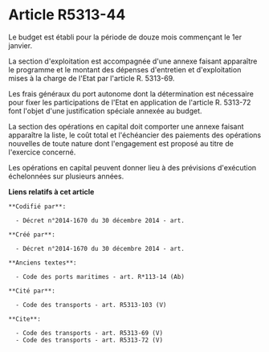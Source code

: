 # Article R5313-44

Le budget est établi pour la période de douze mois commençant le 1er janvier. 

La section d'exploitation est accompagnée d'une annexe faisant apparaître le programme et le montant des dépenses d'entretien
et d'exploitation mises à la charge de l'Etat par l'article R. 5313-69. 

Les frais généraux du port autonome dont la détermination est nécessaire pour fixer les participations de l'Etat en
application de l'article R. 5313-72 font l'objet d'une justification spéciale annexée au budget. 

La section des opérations en capital doit comporter une annexe faisant apparaître la liste, le coût total et l'échéancier des
paiements des opérations nouvelles de toute nature dont l'engagement est proposé au titre de l'exercice concerné. 

Les opérations en capital peuvent donner lieu à des prévisions d'exécution échelonnées sur plusieurs années.

**Liens relatifs à cet article**

	**Codifié par**:

	  - Décret n°2014-1670 du 30 décembre 2014 - art.

	**Créé par**:

	  - Décret n°2014-1670 du 30 décembre 2014 - art.

	**Anciens textes**:

	  - Code des ports maritimes - art. R*113-14 (Ab)

	**Cité par**:

	  - Code des transports - art. R5313-103 (V)

	**Cite**:

	  - Code des transports - art. R5313-69 (V)
	  - Code des transports - art. R5313-72 (V)
